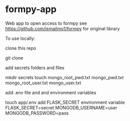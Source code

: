 # formpy-app

Web app to open access to formpy
see https://github.com/ismailmo1/formpy for original library

To use locally:

clone this repo

git clone

add secrets folders and files

mkdir secrets
touch mongo_root_pwd.txt mongo_pwd.txt mongo_root_user.txt mongo_user.txt

add .env file and and environment variables

touch app/.env
add FLASK_SECRET environment variable
FLASK_SECRET=secret
MONGODB_USERNAME=user
MONGODB_PASSWORD=pass
